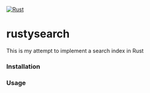 [![Rust](https://github.com/alexohneander/rustysearch/actions/workflows/rust.yml/badge.svg)](https://github.com/alexohneander/rustysearch/actions/workflows/rust.yml)
# rustysearch
This is my attempt to implement a search index in Rust

### Installation

### Usage
